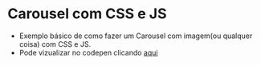 # Carousel com CSS e JS

- Exemplo básico de como fazer um Carousel com imagem(ou qualquer coisa) com CSS e JS.
- Pode vizualizar no codepen clicando [aqui](https://codepen.io/evenilsonliandro/full/OJboMBQ)